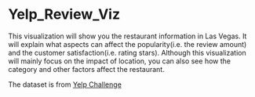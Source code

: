 # Yelp_Review_Viz
This visualization will show you the restaurant information in Las Vegas.
It will explain what aspects can affect the popularity(i.e. the review amount) and the customer satisfaction(i.e. rating stars).
Although this visualization will mainly focus on the impact of location, you can also see how the category and other factors affect the restaurant. 

The dataset is from [Yelp Challenge](https://www.yelp.com/dataset/challenge)
